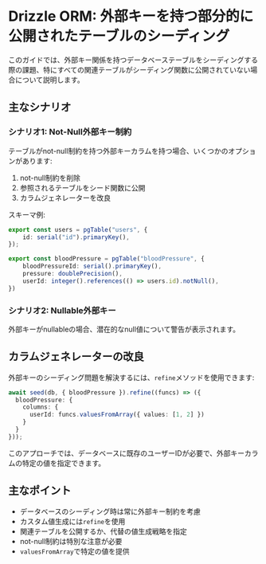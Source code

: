 # Drizzle ORM: 外部キーを持つ部分的に公開されたテーブルのシーディング

このガイドでは、外部キー関係を持つデータベーステーブルをシーディングする際の課題、特にすべての関連テーブルがシーディング関数に公開されていない場合について説明します。

## 主なシナリオ

### シナリオ1: Not-Null外部キー制約

テーブルがnot-null制約を持つ外部キーカラムを持つ場合、いくつかのオプションがあります:

1. not-null制約を削除
2. 参照されるテーブルをシード関数に公開
3. カラムジェネレーターを改良

スキーマ例:
```typescript
export const users = pgTable("users", {
    id: serial("id").primaryKey(),
});

export const bloodPressure = pgTable("bloodPressure", {
    bloodPressureId: serial().primaryKey(),
    pressure: doublePrecision(),
    userId: integer().references(() => users.id).notNull(),
})
```

### シナリオ2: Nullable外部キー

外部キーがnullableの場合、潜在的なnull値について警告が表示されます。

## カラムジェネレーターの改良

外部キーのシーディング問題を解決するには、`refine`メソッドを使用できます:

```typescript
await seed(db, { bloodPressure }).refine((funcs) => ({
  bloodPressure: {
    columns: {
      userId: funcs.valuesFromArray({ values: [1, 2] })
    }
  }
}));
```

このアプローチでは、データベースに既存のユーザーIDが必要で、外部キーカラムの特定の値を指定できます。

## 主なポイント

- データベースのシーディング時は常に外部キー制約を考慮
- カスタム値生成には`refine`を使用
- 関連テーブルを公開するか、代替の値生成戦略を指定
- not-null制約は特別な注意が必要
- `valuesFromArray`で特定の値を提供
